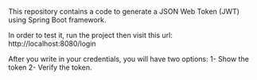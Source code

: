 This repository contains a code to generate a JSON Web Token (JWT) using Spring Boot framework. 

In order to test it, run the project then visit this url:
http://localhost:8080/login

After you write in your credentials, you will have two options:
1-	Show the token
2-	Verify the token. 


